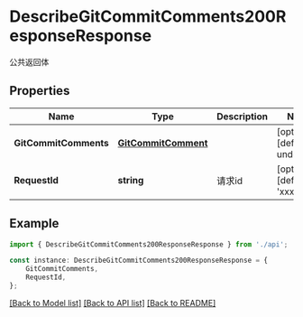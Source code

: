 # DescribeGitCommitComments200ResponseResponse

公共返回体

## Properties

Name | Type | Description | Notes
------------ | ------------- | ------------- | -------------
**GitCommitComments** | [**GitCommitComment**](GitCommitComment.md) |  | [optional] [default to undefined]
**RequestId** | **string** | 请求id | [optional] [default to 'xxxxx']

## Example

```typescript
import { DescribeGitCommitComments200ResponseResponse } from './api';

const instance: DescribeGitCommitComments200ResponseResponse = {
    GitCommitComments,
    RequestId,
};
```

[[Back to Model list]](../README.md#documentation-for-models) [[Back to API list]](../README.md#documentation-for-api-endpoints) [[Back to README]](../README.md)
